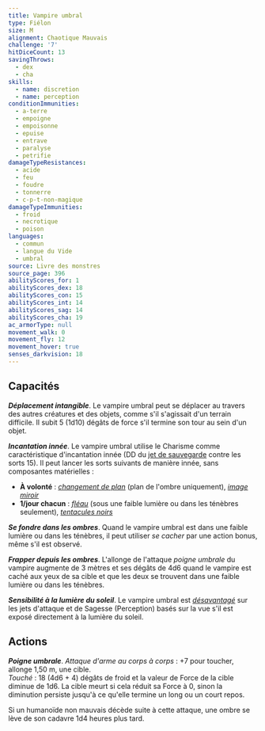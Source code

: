 ```yaml
---
title: Vampire umbral
type: Fiélon
size: M
alignment: Chaotique Mauvais
challenge: '7'
hitDiceCount: 13
savingThrows:
  - dex
  - cha
skills:
  - name: discretion
  - name: perception
conditionImmunities:
  - a-terre
  - empoigne
  - empoisonne
  - epuise
  - entrave
  - paralyse
  - petrifie
damageTypeResistances:
  - acide
  - feu
  - foudre
  - tonnerre
  - c-p-t-non-magique
damageTypeImmunities:
  - froid
  - necrotique
  - poison
languages:
  - commun
  - langue du Vide
  - umbral
source: Livre des monstres
source_page: 396
abilityScores_for: 1
abilityScores_dex: 18
abilityScores_con: 15
abilityScores_int: 14
abilityScores_sag: 14
abilityScores_cha: 19
ac_armorType: null
movement_walk: 0
movement_fly: 12
movement_hover: true
senses_darkvision: 18
---
```

## Capacités
_**Déplacement intangible**_. Le vampire umbral peut se déplacer au travers des autres créatures et des objets, comme s'il s'agissait d'un terrain difficile. Il subit 5 (1d10) dégâts de force s'il termine son tour au sein d'un objet.

_**Incantation innée**_. Le vampire umbral utilise le Charisme comme caractéristique d'incantation innée (DD du [jet de sauvegarde](/utiliser-les-caracteristiques/#jets-de-sauvegarde) contre les sorts 15). Il peut lancer les sorts suivants de manière innée, sans composantes matérielles :
* **À volonté** : [_changement de plan_](/grimoire/changement-de-plan/) (plan de l'ombre uniquement), [_image miroir_](/grimoire/image-miroir/)
* **1/jour chacun** : [_fléau_](/grimoire/fleau/) (sous une faible lumière ou dans les ténèbres seulement), [_tentacules noirs_](/grimoire/tentacules-noirs/)

_**Se fondre dans les ombres**_. Quand le vampire umbral est dans une faible lumière ou dans les ténèbres, il peut utiliser _se cacher_ par une action bonus, même s'il est observé.

_**Frapper depuis les ombres**_. L'allonge de l'attaque _poigne umbrale_ du vampire augmente de 3 mètres et ses dégâts de 4d6 quand le vampire est caché aux yeux de sa cible et que les deux se trouvent dans une faible lumière ou dans les ténèbres.

_**Sensibilité à la lumière du soleil**_. Le vampire umbral est [_désavantagé_](/utiliser-les-caracteristiques/#avantage-et-desavantage) sur les jets d'attaque et de Sagesse (Perception) basés sur la vue s'il est exposé directement à la lumière du soleil.

## Actions
_**Poigne umbrale**_. _Attaque d'arme au corps à corps_ : +7 pour toucher, allonge 1,50 m, une cible.  
_Touché_ : 18 (4d6 + 4) dégâts de froid et la valeur de Force de la cible diminue de 1d6. La cible meurt si cela réduit sa Force à 0, sinon la diminution persiste jusqu'à ce qu'elle termine un long ou un court repos.

Si un humanoïde non mauvais décède suite à cette attaque, une ombre se lève de son cadavre 1d4 heures plus tard.
